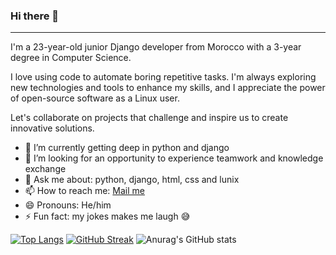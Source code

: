 ### Hi there 👋

------
I'm a 23-year-old junior Django developer from Morocco with a 3-year degree in Computer Science. 

I love using code to automate boring repetitive tasks. I'm always exploring new technologies and tools to enhance my skills, and I appreciate the power of open-source software as a Linux user.

Let's collaborate on projects that challenge and inspire us to create innovative solutions.

- 🌱 I’m currently getting deep in python and django
- 🤔 I’m looking for an opportunity to experience teamwork and knowledge exchange
- 💬 Ask me about: python, django, html, css and lunix
- 📫 How to reach me: <a href='elghazalsaid06@gmil.com'>Mail me</a>
- 😄 Pronouns: He/him
- ⚡ Fun fact: my jokes makes me laugh 😅️


[![Top Langs](https://github-readme-stats.vercel.app/api/top-langs/?username=ELGHAZAL-SAID&layout=compact)](https://github.com/anuraghazra/github-readme-stats)
[![GitHub Streak](https://streak-stats.demolab.com/?user=ELGHAZAL-SAID)](https://git.io/streak-stats) ![Anurag's GitHub stats](https://github-readme-stats.vercel.app/api?username=ELGHAZAL-SAID&show_icons=true&theme=transparent)


